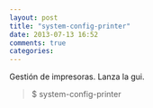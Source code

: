 ```yaml
---
layout: post
title: "system-config-printer"
date: 2013-07-13 16:52
comments: true
categories: 
---
```

Gestión de impresoras. Lanza la gui.

>$ system-config-printer

